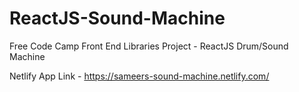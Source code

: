 # ReactJS-Sound-Machine
Free Code Camp Front End Libraries Project - ReactJS Drum/Sound Machine

Netlify App Link - https://sameers-sound-machine.netlify.com/
